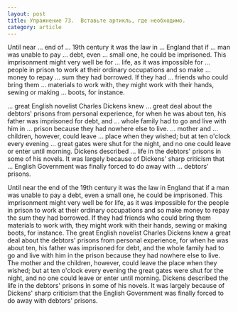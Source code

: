 ```yaml
---
layout: post
title: Упражнение 73.  Вставьте артикль, где необходимо.
category: article
---
```

<section class="question">
Until near ... end of ... 19th century it was the law in ... England that if ... man was unable to pay ... debt, even ... small one, he could be imprisoned. This imprisonment might very well be for ... life, as it was impossible for ... people in prison to work at their ordinary occupations and so make ... money to repay ... sum they had borrowed. If they had ... friends who could bring them ... materials to work with, they might work with their hands, sewing or making ... boots, for instance.

... great English novelist Charles Dickens knew ... great deal about the debtors' prisons from personal experience, for when he was about ten, his father was imprisoned for debt, and ... whole family had to go and live with him in ... prison because they had nowhere else to live. ... mother and ... children, however, could leave ... place when they wished; but at ten o'clock every evening ... great gates were shut for the night, and no one could leave or enter until morning. Dickens described ... life in the debtors' prisons in some of his novels. It was largely because of Dickens' sharp criticism that ... English Government was finally forced to do away with ... debtors' prisons.
</section>

<section class="answer">
Until near the end of the 19th century it was the law in England that if a man was unable to pay a debt, even a small one, he could be imprisoned. This imprisonment might very well be for life, as it was impossible for the people in prison to work at their ordinary occupations and so make money to repay the sum they had borrowed. If they had friends who could bring them materials to work with, they might work with their hands, sewing or making boots, for instance. The great English novelist Charles Dickens knew a great deal about the debtors' prisons from personal experience, for when he was about ten, his father was imprisoned for debt, and the whole family had to go and live with him in the prison because they had nowhere else to live. The mother and the children, however, could leave the place when they wished; but at ten o'clock every evening the great gates were shut for the night, and no one could leave or enter until morning. Dickens described the life in the debtors' prisons in some of his novels. It was largely because of Dickens' sharp criticism that the English Government was finally forced to do away with debtors' prisons.
</section>